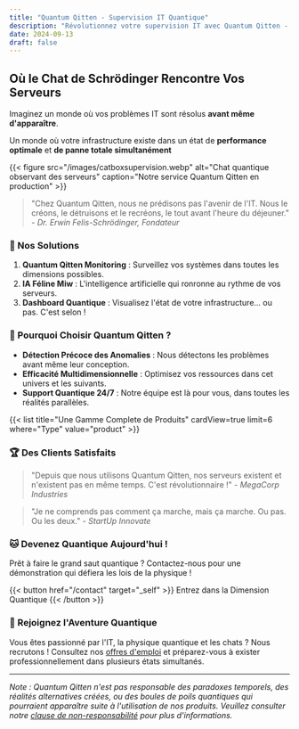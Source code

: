 ```yaml
---
title: "Quantum Qitten - Supervision IT Quantique"
description: "Révolutionnez votre supervision IT avec Quantum Qitten - La solution qui observe vos systèmes dans toutes les réalités parallèles"
date: 2024-09-13
draft: false
---
```


## Où le Chat de Schrödinger Rencontre Vos Serveurs

Imaginez un monde où vos problèmes IT sont résolus **avant même d'apparaître**. 

Un monde où votre infrastructure existe dans un état de **performance optimale** et **de panne totale simultanément**

{{< figure src="/images/catboxsupervision.webp" alt="Chat quantique observant des serveurs" caption="Notre service Quantum Qitten en production" >}}

> "Chez Quantum Qitten, nous ne prédisons pas l'avenir de l'IT. Nous le créons, le détruisons et le recréons, le tout avant l'heure du déjeuner." -
*Dr. Erwin Felis-Schrödinger, Fondateur*

### 🚀 Nos Solutions

1. **Quantum Qitten Monitoring** : Surveillez vos systèmes dans toutes les dimensions possibles.
2. **IA Féline Miw** : L'intelligence artificielle qui ronronne au rythme de vos serveurs.
3. **Dashboard Quantique** : Visualisez l'état de votre infrastructure... ou pas. C'est selon !

### 🌟 Pourquoi Choisir Quantum Qitten ?

- **Détection Précoce des Anomalies** : Nous détectons les problèmes avant même leur conception.
- **Efficacité Multidimensionnelle** : Optimisez vos ressources dans cet univers et les suivants.
- **Support Quantique 24/7** : Notre équipe est là pour vous, dans toutes les réalités parallèles.

{{< list title="Une Gamme Complete de Produits" cardView=true limit=6 where="Type" value="product" >}}



### 🏆 Des Clients Satisfaits

> "Depuis que nous utilisons Quantum Qitten, nos serveurs existent et n'existent pas en même temps. C'est révolutionnaire !" - *MegaCorp Industries*

> "Je ne comprends pas comment ça marche, mais ça marche. Ou pas. Ou les deux." - *StartUp Innovate*

### 🐱 Devenez Quantique Aujourd'hui !

Prêt à faire le grand saut quantique ? Contactez-nous pour une démonstration qui défiera les lois de la physique !

{{< button href="/contact" target="_self" >}}
Entrez dans la Dimension Quantique
{{< /button >}}


### 🌈 Rejoignez l'Aventure Quantique

Vous êtes passionné par l'IT, la physique quantique et les chats ? Nous recrutons ! Consultez nos [offres d'emploi](careers) et préparez-vous à exister professionnellement dans plusieurs états simultanés.

---

*Note : Quantum Qitten n'est pas responsable des paradoxes temporels, des réalités alternatives créées, ou des boules de poils quantiques qui pourraient apparaître suite à l'utilisation de nos produits. Veuillez consulter notre [clause de non-responsabilité](disclaimer) pour plus d'informations.*